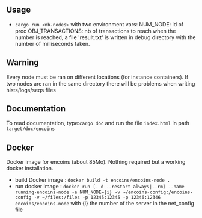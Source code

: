 ## Usage
 - `cargo run <nb-nodes>` with two environment vars:
    NUM_NODE: id of proc
    OBJ_TRANSACTIONS: nb of transactions to reach
    when the number is reached, a file 'result.txt' is written in debug directory with the number of milliseconds taken.

## Warning
Every node must be ran on different locations (for instance containers). If two nodes are ran in the same directory there will be problems when writing hists/logs/seqs files

## Documentation
To read documentation, type:`cargo doc` and run the file `index.html` in path `target/doc/encoins`

## Docker
Docker image for encoins (about 85Mo). Nothing required but a working docker installation.
- build Docker image : `docker build -t encoins/encoins-node .`
- run docker image : `docker run [- d --restart always|--rm] --name running-encoins-node -e NUM_NODE={i} -v ~/encoins-config:/encoins-config -v ~/files:/files -p 12345:12345 -p 12346:12346 encoins/encoins-node` with {i} the number of the server in the net_config file
